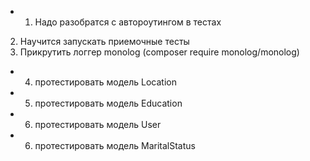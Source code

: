 + 1) Надо разобратся с автороутингом в тестах
2) Научится запускать приемочные тесты
3) Прикрутить логгер monolog (composer require monolog/monolog)
+ 4) протестировать модель Location
+ 5) протестировать модель Education
+ 6) протестировать модель User
+ 6) протестировать модель MaritalStatus